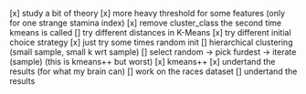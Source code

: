 [x] study a bit of theory
[x] more heavy threshold for some features (only for one strange stamina index)
[x] remove cluster_class the second time kmeans is called
[] try different distances in K-Means
[x] try different initial choice strategy
    [x] just try some times random init
    [] hierarchical clustering (small sample, small k wrt sample)
    [] select random -> pick furdest -> iterate (sample) (this is kmeans++ but worst)
    [x] kmeans++
[x] undertand the results (for what my brain can)
[] work on the races dataset
[] undertand the results